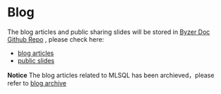 # Blog

The blog articles and public sharing slides will be stored in 
[Byzer Doc Github Repo](https://github.com/byzer-org/byzer-doc) , please check here:
- [blog articles](https://github.com/byzer-org/byzer-doc/tree/main/public/blog)
- [public slides](https://github.com/byzer-org/byzer-doc/tree/main/public/slides)

**Notice**
The blog articles related to MLSQL has been archieved，please refer to [blog archive](https://github.com/byzer-org/byzer-doc/tree/main/public/blog_archive_2021)
